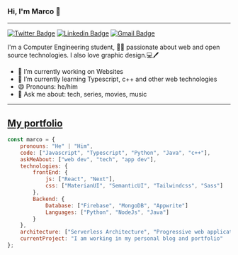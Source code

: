 ### Hi, I'm Marco 👋
---
[![Twitter Badge](https://img.shields.io/badge/-@nandev_16-1ca0f1?style=flat-square&labelColor=1ca0f1&logo=twitter&logoColor=white&link=https://twitter.com/nandev_16)](https://twitter.com/nandev_16)
[![Linkedin Badge](https://img.shields.io/badge/-MarcoAgüero-blue?style=flat-square&logo=Linkedin&logoColor=white&link=https://www.linkedin.com/in/marcoa16b)](https://www.linkedin.com/in/marcoa16b)
[![Gmail Badge](https://img.shields.io/badge/-marcoferab@gmail.com-c14438?style=flat-square&logo=Gmail&logoColor=white&link=mailto:marcoferab@gmail.com)](mailto:marcoferab@gmail.com)

I'm a Computer Engineering student, 👨‍💻 passionate about web and open source technologies. I also love graphic design.💻🖊️
- 🔭 I’m currently working on Websites
- 🌱 I’m currently learning Typescript, c++ and other web technologies
- 😄 Pronouns: he/him
- 💬 Ask me about: tech, series, movies, music

---
[My portfolio](https://nandev.xyz)
---

```javascript
const marco = {
    pronouns: "He" | "Him",
    code: ["Javascript", "Typescript", "Python", "Java", "c++"],
    askMeAbout: ["web dev", "tech", "app dev"],
    technologies: {
        frontEnd: {
            js: ["React", "Next"],
            css: ["MaterianUI", "SemanticUI", "Tailwindcss", "Sass"]
        },
        Backend: {
            Database: ["Firebase", "MongoDB", "Appwrite"]
            Languages: ["Python", "NodeJs", "Java"]
        }
    },
    architecture: ["Serverless Architecture", "Progressive web applications", "Single page applications"],
    currentProject: "I am working in my personal blog and portfolio"
};
```

